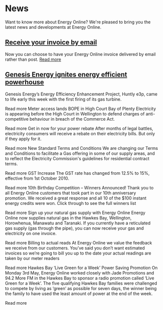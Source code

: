 # News
<p class="intro">Want to know more about Energy Online? We're pleased to bring you the latest news and developments at Energy Online.</p>


## [Receive your invoice by email](http://www.energyonline.co.nz/home/news/news_2006/current_news?art_id=62)
Now you can choose to have your Energy Online invoice delivered by email rather than post.
[Read more](http://www.energyonline.co.nz/home/news/news_2006/current_news?art_id=62)

## [Genesis Energy ignites energy efficient powerhouse](http://www.energyonline.co.nz/home/news/news_2006/current_news?art_id=55)
Genesis Energy’s Energy Efficiency Enhancement Project, Huntly e3p, came to life early this week with the first firing of its gas turbine.

  Read more
Meter access lands BOPE in High Court
Bay of Plenty Electricity is appearing before the High Court in Wellington to defend charges of anti-competitive behaviour in breach of the Commerce Act.

  Read more
Get in now for your power rebate
After months of legal battles, electricity consumers will receive a rebate on their electricity bills. But only if they apply for it.

  Read more
New Standard Terms and Conditions
We are changing our Terms and Conditions to facilitate a Gas offering in some of our supply areas, and to reflect the Electricity Commission's guidelines for residential contract terms.

  Read more
GST Increase
The GST rate has changed from 12.5% to 15%, effective from 1st October 2010.

  Read more
10th Birthday Competition – Winners Announced!
Thank you to all Energy Online customers that took part in our 10th anniversary promotion. We received a great response and all 10 of the $100 instant energy credits were won.   Click through to see the full winners list

  Read more
Sign up your natural gas supply with Energy Online
Energy Online now supplies natural gas in the Hawkes Bay, Wellington, Horowhenua, Manawatu and Taranaki.  If you currently have a reticulated gas supply (gas through the pipe), you can now receive your gas and electricity on one invoice.

  Read more
Billing to actual reads
At Energy Online we value the feedback we receive from our customers. You’ve said you don’t want estimated invoices so we’re going to bill you up to the date your actual readings are taken by our meter readers

  Read more
Hawkes Bay ‘Live Green for a Week’ Power Saving Promotion
On Monday 3rd May, Energy Online worked closely with Jade Promotions and 94.2 More FM in the Hawkes Bay to sponsor a radio promotion called ‘Live Green for a Week’. The five qualifying Hawkes Bay families were challenged to compete by living as ‘green’ as possible for seven days, the winner being the family to have used the least amount of power at the end of the week.

  Read more
